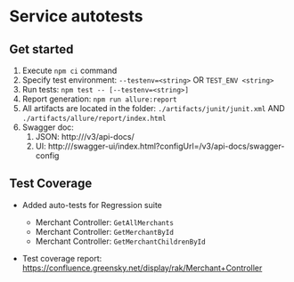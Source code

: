 # Service autotests

## Get started

1. Execute `npm ci` command
2. Specify test environment: `--testenv=<string>` OR `TEST_ENV <string>`
3. Run tests: `npm test -- [--testenv=<string>]`
4. Report generation: `npm run allure:report`
5. All artifacts are located in the folder: `./artifacts/junit/junit.xml` AND `./artifacts/allure/report/index.html`
6. Swagger doc:
   1. JSON: http://<serviceurl>/v3/api-docs/
   2. UI: http://<serviceurl>/swagger-ui/index.html?configUrl=/v3/api-docs/swagger-config

## Test Coverage

- Added auto-tests for Regression suite

  - Merchant Controller: `GetAllMerchants`
  - Merchant Controller: `GetMerchantById`
  - Merchant Controller: `GetMerchantChildrenById`

- Test coverage report: https://confluence.greensky.net/display/rak/Merchant+Controller
